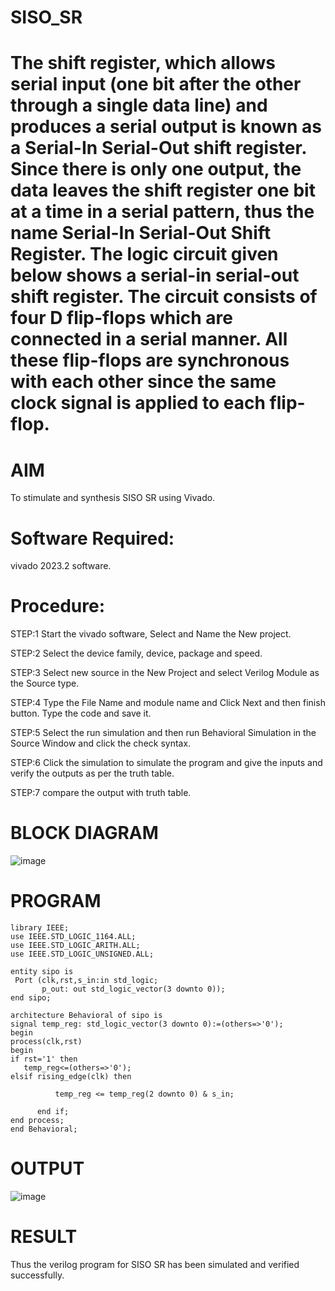 # SISO_SR
# The shift register, which allows serial input (one bit after the other through a single data line) and produces a serial output is known as a Serial-In Serial-Out shift register. Since there is only one output, the data leaves the shift register one bit at a time in a serial pattern, thus the name Serial-In Serial-Out Shift Register. The logic circuit given below shows a serial-in serial-out shift register. The circuit consists of four D flip-flops which are connected in a serial manner. All these flip-flops are synchronous with each other since the same clock signal is applied to each flip-flop. 
# AIM
To stimulate and synthesis SISO SR using Vivado.

# Software Required:
vivado 2023.2 software.

# Procedure:
STEP:1 Start the vivado software, Select and Name the New project.

STEP:2 Select the device family, device, package and speed.

STEP:3 Select new source in the New Project and select Verilog Module as the Source type.

STEP:4 Type the File Name and module name and Click Next and then finish button. Type the code and save it.

STEP:5 Select the run simulation and then run Behavioral Simulation in the Source Window and click the check syntax.

STEP:6 Click the simulation to simulate the program and give the inputs and verify the outputs as per the truth table.

STEP:7 compare the output with truth table.
# BLOCK DIAGRAM
![image](https://github.com/RESMIRNAIR/SISO_SR/assets/154305926/778bf654-f276-4c56-ab9b-33de0e21eac9)
# PROGRAM 
```
library IEEE;
use IEEE.STD_LOGIC_1164.ALL;
use IEEE.STD_LOGIC_ARITH.ALL;
use IEEE.STD_LOGIC_UNSIGNED.ALL;

entity sipo is
 Port (clk,rst,s_in:in std_logic; 
       p_out: out std_logic_vector(3 downto 0));
end sipo;

architecture Behavioral of sipo is
signal temp_reg: std_logic_vector(3 downto 0):=(others=>'0');
begin
process(clk,rst)
begin
if rst='1' then 
   temp_reg<=(others=>'0');
elsif rising_edge(clk) then 

          temp_reg <= temp_reg(2 downto 0) & s_in;

      end if;
end process;
end Behavioral;
```
# OUTPUT

![image](https://github.com/Shreegobika/SISO_SR/assets/160569525/f067533f-bc32-48c9-bc77-1a38e1ce54e4)
# RESULT
Thus the verilog program for SISO SR has been simulated and verified successfully.


